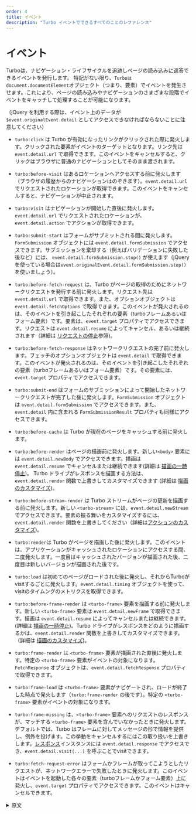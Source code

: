 ```yaml
---
order: 4
title: イベント
description: "Turbo イベントでできるすべてのことのレファレンス"
---
```


# イベント

Turboは、ナビゲーション・ライフサイクルを追跡しページの読み込みに返答できるイベントを発行します。
特記がない限り、`Turboはdocument.documentElement`オブジェクト（つまり、<html>要素）でイベントを発生させます。これにより、ページの読み込みやナビゲーションのさまざまな段階でイベントをキャッチして処理することが可能になります。

（jQuery を利用する際は、イベント上のデータが `$event.originalEvent.detail` としてアクセスできなければならないことに注意してください）

* `turbo:click` は Turbo が有効になったリンクがクリックされた際に発火します。クリックされた要素がイベントのターゲットとなります。リンク先は `event.detail.url` で取得できます。このイベントをキャンセルすると、クリックはブラウザに普通のナビゲーションとしてそのまま渡されます。

* `turbo:before-visit` はあるロケーションへアクセスする前に発火します（ブラウザの履歴からのナビゲーションはのぞきます）。`event.detail.url` でリクエストされたロケーションが取得できます。このイベントをキャンセルすると、ナビゲーションが中止されます。

* `turbo:visit` はナビゲーションが開始した直後に発火します。`event.detail.url` でリクエストされたロケーションが、 `event.detail.action` でアクションが取得できます。

* `turbo:submit-start` はフォームがサブミットされる間に発火します。`FormSubmission` オブジェクトには `event.detail.formSubmission` でアクセスできます。サブミッションを棄却する（例えばバリデーションに失敗した後など）には、 `event.detail.formSubmission.stop()` が使えます（jQueryを使っている場合は`event.originalEvent.detail.formSubmission.stop()` を使いましょう）。

* `turbo:before-fetch-request` は、Turbo がページの取得のためにネットワークリクエストを発行する前に発火します。リクエスト先は `event.detail.url` で取得できます。また、オプションオブジェクトは `event.detail.fetchOptions` で取得できます。このイベントが発火されるのは、そのイベントを引き起こしたそれぞれの要素（turboフレームあるいはフォーム要素）です。要素は、`event.target` プロパティでアクセスできます。リクエストは `event.detail.resume` によってキャンセル、あるいは継続されます（詳細は [リクエストの停止](https://everyleaf.github.io/hotwire_ja/turbo/handbook/drive#リクエストの停止)参照)。

* `turbo:before-fetch-response`  はネットワークリクエストの完了前に発火します。フェッチのオプションオブジェクトは `event.detail` で取得できます。このイベントが発火されるのは、そのイベントを引き起こしたそれぞれの要素（turboフレームあるいはフォーム要素）です。その要素には、`event.target` プロパティでアクセスできます。

* `turbo:submit-end` はフォームのサブミッションによって開始したネットワークリクエストが完了した後に発火します。`FormSubmission` オブジェクトは `event.detail.formSubmission` でアクセスできます。また、 `event.detail` 内に含まれる `FormSubmissionResult` プロパティも同様にアクセスできます。

* `turbo:before-cache`  は Turbo が現在のページをキャッシュする前に発火します。

* `turbo:before-render` はページの描画前に発火します。新しい`<body>` 要素には  `event.detail.newBody` でアクセスできます。描画は `event.detail.resume` でキャンセルまたは継続できます(詳細は [描画の一時停止](https://everyleaf.github.io/hotwire_ja/turbo/handbook/drive#描画の一時停止))。
 Turbo ドライブがレスポンスを描画する方法は、`event.detail.render` 関数で上書きしてカスタマイズできます (詳細は [描画のカスタマイズ](https://turbo.hotwired.dev/handbook/drive#custom-rendering))。

* `turbo:before-stream-render` は Turbo ストリームがページの更新を描画する前に発火します。新しい `<turbo-stream>` には、`event.detail.newStream` でアクセスできます。要素の振る舞いをカスタマイズするには、`event.detail.render` 関数を上書きしてください（詳細は[アクションのカスタマイズ](https://turbo.hotwired.dev/handbook/streams#custom-actions))。

* `turbo:render`は Turbo がページを描画した後に発火します。このイベントは、アプリケーションがキャッシュされたロケーションにアクセスする間、二度発火します。一度目はキャッシュされたバージョンが描画された後、二度目は新しいバージョンが描画された後です。

* `turbo:load` は初めてのページがロードされた後に発火し、それからTurboがvisitするごとに発火します。`event.detail.timing` オブジェクトを使って、visitのタイムングのメトリクスを取得できます。

* `turbo:before-frame-render` は `<turbo-frame>` 要素を描画する前に発火します。新しい `<turbo-frame>` 要素は `event.detail.newFrame` で取得できます。描画は `event.detail.resume` によってキャンセルまたは継続できます。(詳細は [描画の一時停止](https://everyleaf.github.io/hotwire_ja/turbo/handbook/drive#描画の一時停止))。Turbo ドライブがレスポンスをどのように描画するかは、`event.detail.render` 関数を上書きしてカスタマイズできます。 （詳細は [描画のカスタマイズ](https://turbo.hotwired.dev/handbook/frames#custom-rendering))。

* `turbo:frame-render` は `<turbo-frame>` 要素が描画された直後に発火します。特定の `<turbo-frame>` 要素がイベントの対象になります。 `FetchResponse` オブジェクトは、`event.detail.fetchResponse` プロパティで取得できます。

* `turbo:frame-load` は `<turbo-frame>` 要素がナビゲートされ、ロードが終了した時点で発火します（`turbo:frame-render` の後です）。特定の `<turbo-frame>` 要素がイベントの対象になります。

* `turbo:frame-missing` は、`<turbo-frame>` 要素へのリクエストのレスポンスが、マッチする `<turbo-frame>` 要素を含んでいなかったときに発火します。デフォルトでは、Turbo はフレームに対してメッセージの形で情報を提供し、例外を投げます。この挙動をキャンセルするにはこの取り扱いを上書きします。[レスポンス](https://developer.mozilla.org/ja/docs/Web/API/Response)インスタンスには `event.detail.response` でアクセスでき、`event.detail.visit(...)` を呼ぶことでvisitできます。

* `turbo:fetch-request-error` はフォームかフレームが取ってこようとしたリクエストが、ネットワークエラーで失敗したときに発火します。このイベントはイベントを起動した各々の要素（turboフレームかフォーム要素）上に発火し、`event.target` プロパティでアクセスできます。このイベントはキャンセルできます。

<details>
<summary>原文</summary>

# Events

Turbo emits events that allow you to track the navigation lifecycle and respond to page loading. Except where noted, Turbo fires events on the `document.documentElement` object (i.e., the `<html>` element).

(Note that when using jQuery, the data on the event must be accessed as `$event.originalEvent.detail`.)

* `turbo:click` fires when you click a Turbo-enabled link. The clicked element is the event target. Access the requested location with `event.detail.url`. Cancel this event to let the click fall through to the browser as normal navigation.
* `turbo:before-visit` fires before visiting a location, except when navigating by history. Access the requested location with `event.detail.url`. Cancel this event to prevent navigation.
* `turbo:visit` fires immediately after a visit starts. Access the requested location with `event.detail.url` and action with `event.detail.action`.
* `turbo:submit-start` fires during a form submission. Access the `FormSubmission` object with `event.detail.formSubmission`. Abort form submission (e.g. after validation failure) with `event.detail.formSubmission.stop()`. (use `event.originalEvent.detail.formSubmission.stop()` if you're using jQuery).
* `turbo:before-fetch-request` fires before Turbo issues a network request to fetch the page. Access the requested location with `event.detail.url` and the fetch options object with `event.detail.fetchOptions`. This event fires on the respective element (turbo-frame or form element) which triggers it and can be accessed with `event.target` property. Request can be canceled and continued with `event.detail.resume` (see [Pausing Requests](https://turbo.hotwired.dev/handbook/drive#pausing-requests)).
* `turbo:before-fetch-response` fires after the network request completes. Access the fetch options object with `event.detail`. This event fires on the respective element (turbo-frame or form element) which triggers it and can be accessed with `event.target` property.
* `turbo:submit-end` fires after the form submission-initiated network request completes. Access the `FormSubmission` object with `event.detail.formSubmission` along with `FormSubmissionResult` properties included within `event.detail`.
* `turbo:before-cache` fires before Turbo saves the current page to cache.
* `turbo:before-render` fires before rendering the page. Access the new `<body>` element with `event.detail.newBody`. Rendering can be canceled and continued with `event.detail.resume` (see [Pausing Rendering](https://turbo.hotwired.dev/handbook/drive#pausing-rendering)). Customize how Turbo Drive renders the response by overriding the `event.detail.render` function (see [Custom Rendering](https://turbo.hotwired.dev/handbook/drive#custom-rendering)).
* `turbo:before-stream-render` fires before rendering a Turbo Stream page update. Access the new `<turbo-stream>` element with `event.detail.newStream`. Customize the element's behavior by overriding the `event.detail.render` function (see [Custom Actions](https://turbo.hotwired.dev/handbook/streams#custom-actions)).
* `turbo:render` fires after Turbo renders the page. This event fires twice during an application visit to a cached location: once after rendering the cached version, and again after rendering the fresh version.
* `turbo:load` fires once after the initial page load, and again after every Turbo visit. Access visit timing metrics with the `event.detail.timing` object.
* `turbo:before-frame-render` fires before rendering the `<turbo-frame>` element. Access the new `<turbo-frame>` element with `event.detail.newFrame`. Rendering can be canceled and continued with `event.detail.resume` (see [Pausing Rendering](https://turbo.hotwired.dev/handbook/frames#pausing-rendering)). Customize how Turbo Drive renders the response by overriding the `event.detail.render` function (see [Custom Rendering](https://turbo.hotwired.dev/handbook/frames#custom-rendering)).
* `turbo:frame-render` fires right after a `<turbo-frame>` element renders its view. The specific `<turbo-frame>` element is the event target. Access the `FetchResponse` object with `event.detail.fetchResponse` property.
* `turbo:frame-load` fires when a `<turbo-frame>` element is navigated and finishes loading (fires after `turbo:frame-render`). The specific `<turbo-frame>` element is the event target.
* `turbo:frame-missing` fires when the response to a `<turbo-frame>` element request does not contain a matching `<turbo-frame>` element. By default, Turbo writes an informational message into the frame and throws an exception. Cancel this event to override this handling. You can access the [Response](https://developer.mozilla.org/en-US/docs/Web/API/Response) instance with `event.detail.response`, and perform a visit by calling `event.detail.visit(...)`.
* `turbo:fetch-request-error` fires when a form or frame fetch request fails due to network errors. This event fires on the respective element (turbo-frame or form element) which triggers it and can be accessed with `event.target` property. This event can be canceled.
</details>
